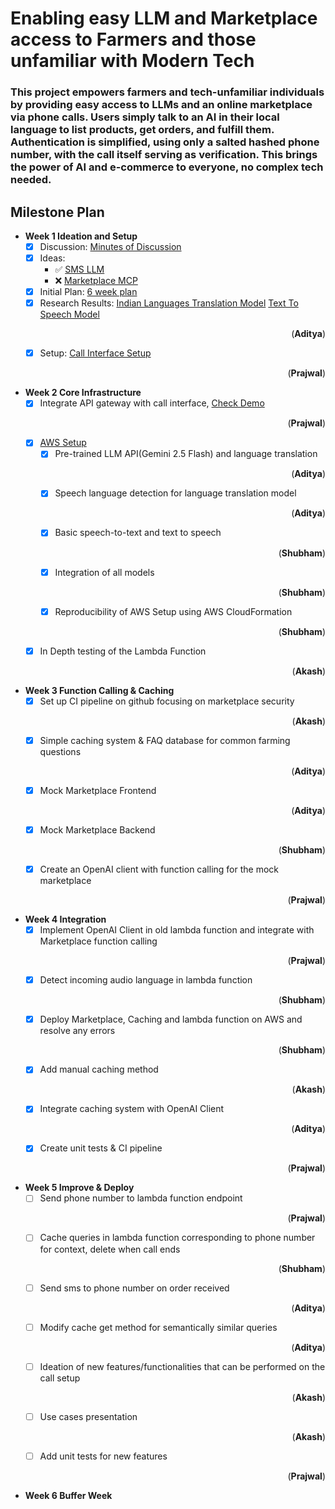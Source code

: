 # Enabling easy LLM and Marketplace access to Farmers and those unfamiliar with Modern Tech

### This project empowers farmers and tech-unfamiliar individuals by providing easy access to LLMs and an online marketplace via phone calls. Users simply talk to an AI in their local language to list products, get orders, and fulfill them. Authentication is simplified, using only a salted hashed phone number, with the call itself serving as verification. This brings the power of AI and e-commerce to everyone, no complex tech needed.

## Milestone Plan

- **Week 1 Ideation and Setup**
  - [x] Discussion: [Minutes of Discussion](docs/Minutes-of-Discussion/README.md)
  - [x] Ideas:
    - ✅ [SMS LLM](docs/SMS_LLM.pdf)
    - ❌ [Marketplace MCP](docs/MarketplaceMCP.pdf)
  - [x] Initial Plan: [6 week plan](docs/6_week_plan.pdf)
  - [x] Research Results: [Indian Languages Translation Model](docs/Translate-100-languages) [Text To Speech Model](docs/Text-To-Speech-Unlimited) <p align="right">(**Aditya**)</p>
  - [x] Setup: [Call Interface Setup](Call-Interface/README.md) <p align="right">(**Prajwal**)</p>

- **Week 2 Core Infrastructure**
  - [x] Integrate API gateway with call interface, [Check Demo](Call-Interface) <p align="right">(**Prajwal**)</p>
  - [x] [AWS Setup](AWS) 
    - [x] Pre-trained LLM API(Gemini 2.5 Flash) and language translation <p align="right">(**Aditya**)</p>
    - [x] Speech language detection for language translation model <p align="right">(**Aditya**)</p>
    - [x] Basic speech-to-text and text to speech <p align="right">(**Shubham**)</p>
    - [x] Integration of all models <p align="right">(**Shubham**)</p>
    - [x] Reproducibility of AWS Setup using AWS CloudFormation <p align="right">(**Shubham**)</p>
  - [x] In Depth testing of the Lambda Function <p align="right">(**Akash**)</p>

- **Week 3 Function Calling & Caching**
  - [x] Set up CI pipeline on github focusing on marketplace security <p align="right">(**Akash**)</p>
  - [x] Simple caching system & FAQ database for common farming questions <p align="right">(**Aditya**)</p>
  - [x] Mock Marketplace Frontend <p align="right">(**Aditya**)</p>
  - [x] Mock Marketplace Backend <p align="right">(**Shubham**)</p>
  - [x] Create an OpenAI client with function calling for the mock marketplace <p align="right">(**Prajwal**)</p>

- **Week 4 Integration**
  - [x] Implement OpenAI Client in old lambda function and integrate with Marketplace function calling <p align="right">(**Prajwal**)</p>
  - [x] Detect incoming audio language in lambda function <p align="right">(**Shubham**)</p>
  - [x] Deploy Marketplace, Caching and lambda function on AWS and resolve any errors <p align="right">(**Shubham**)</p>
  - [x] Add manual caching method <p align="right">(**Akash**)</p>
  - [x] Integrate caching system with OpenAI Client <p align="right">(**Aditya**)</p>
  - [x] Create unit tests & CI pipeline <p align="right">(**Prajwal**)</p>

- **Week 5 Improve & Deploy**
  - [ ] Send phone number to lambda function endpoint <p align="right">(**Prajwal**)</p>
  - [ ] Cache queries in lambda function corresponding to phone number for context, delete when call ends <p align="right">(**Shubham**)</p>
  - [ ] Send sms to phone number on order received <p align="right">(**Aditya**)</p>
  - [ ] Modify cache get method for semantically similar queries <p align="right">(**Aditya**)</p>
  - [ ] Ideation of new features/functionalities that can be performed on the call setup <p align="right">(**Akash**)</p>
  - [ ] Use cases presentation <p align="right">(**Akash**)</p>
  - [ ] Add unit tests for new features <p align="right">(**Prajwal**)</p>

- **Week 6 Buffer Week**
